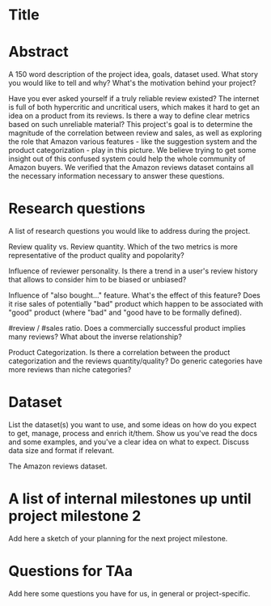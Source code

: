 # Title

# Abstract
A 150 word description of the project idea, goals, dataset used. What story you would like to tell and why? What's the motivation behind your project?

Have you ever asked yourself if a truly reliable review existed? The internet is full of both hypercritic and uncritical users, which makes it hard to get an idea on a product from its reviews. Is there a way to define clear metrics based on such unreliable material? This project's goal is to determine the magnitude of the correlation between review and sales, as well as exploring the role that Amazon various features - like the suggestion system and the product categorization - play in this picture.
We believe trying to get some insight out of this confused system could help the whole community of Amazon buyers.
We verified that the Amazon reviews dataset contains all the necessary information necessary to answer these questions.

# Research questions
A list of research questions you would like to address during the project.

Review quality vs. Review quantity. Which of the two metrics is more representative of the product quality and popolarity?

Influence of reviewer personality. Is there a trend in a user's review history that allows to consider him to be biased or unbiased?

Influence of "also bought..." feature. What's the effect of this feature? Does it rise sales of potentially "bad" product which happen to be associated with "good" product (where "bad" and "good have to be formally defined).

#review / #sales ratio. Does a commercially successful product implies many reviews? What about the inverse relationship?

Product Categorization. Is there a correlation between the product categorization and the reviews quantity/quality? Do generic categories have more reviews than niche categories?
# Dataset
List the dataset(s) you want to use, and some ideas on how do you expect to get, manage, process and enrich it/them. Show us you've read the docs and some examples, and you've a clear idea on what to expect. Discuss data size and format if relevant.

The Amazon reviews dataset.
# A list of internal milestones up until project milestone 2
Add here a sketch of your planning for the next project milestone.

# Questions for TAa
Add here some questions you have for us, in general or project-specific.
